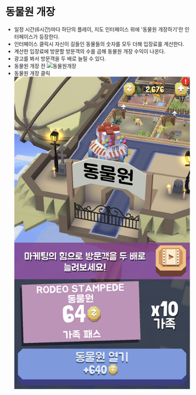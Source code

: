 # 동물원 개장
+ 일정 시간(6시간)마다 하단의 플레이, 지도 인터페이스 위에 '동물원 개장하기'란 인터페이스가 등장한다.
+ 인터페이스 클릭시 자신이 길들인 동물들의 숫자를 모두 더해 입장료를 계산한다.
+ 계산한 입장료에 방문할 방문객의 수를 곱해 동물원 개장 수익이 나온다.
+ 광고를 봐서 방문객을 두 배로 늘릴 수 있다.
+ 동물원 개장 전 ![동물원개장](./picture_open/동물원개장전.png)
+ 동물원 개장 클릭 ![동물원개장클릭](./picture_open/개장클릭.png)
